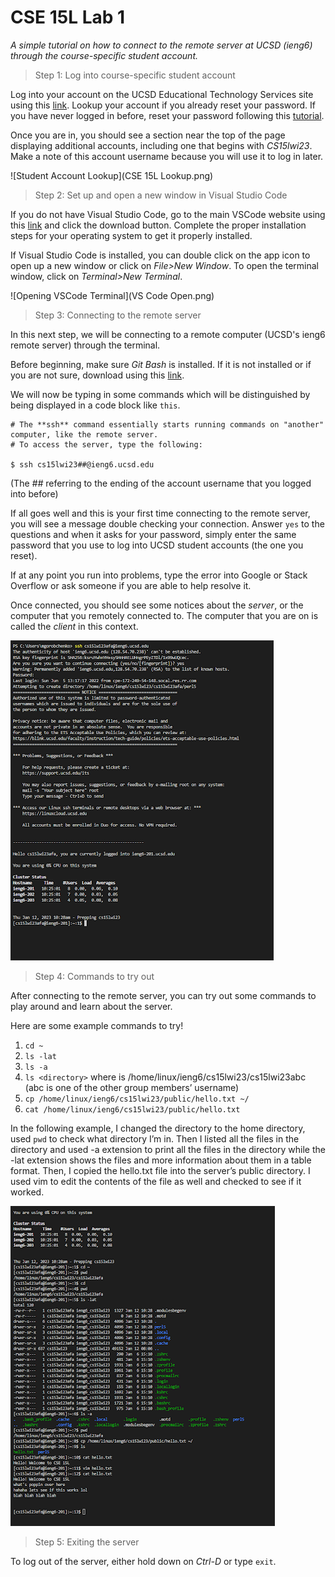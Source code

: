 # CSE 15L Lab 1

*A simple tutorial on how to connect to the remote server at UCSD (ieng6) through the course-specific student account.*

> Step 1: Log into course-specific student account

Log into your account on the UCSD Educational Technology Services site using this [link](https://sdacs.ucsd.edu/~icc/index.php). Lookup your account if you already reset your password. If you have never logged in before, reset your password following this [tutorial](https://docs.google.com/document/d/1hs7CyQeh-MdUfM9uv99i8tqfneos6Y8bDU0uhn1wqho/edit).

Once you are in, you should see a section near the top of the page displaying additional accounts, including one that begins with *CS15lwi23*. Make a note of this account username because you will use it to log in later. 

![Student Account Lookup](CSE 15L Lookup.png)

> Step 2: Set up and open a new window in Visual Studio Code

If you do not have Visual Studio Code, go to the main VSCode website using this [link](https://code.visualstudio.com/) and click the download button. Complete the proper installation steps for your operating system to get it properly installed.

If Visual Studio Code is installed, you can double click on the app icon to open up a new window or click on *File>New Window*. To open the terminal window, click on *Terminal>New Terminal*.

![Opening VSCode Terminal](VS Code Open.png)

> Step 3: Connecting to the remote server

In this next step, we will be connecting to a remote computer (UCSD's ieng6 remote server) through the terminal.

Before beginning, make sure *Git Bash* is installed. If it is not installed or if you are not sure, download using this [link](https://gitforwindows.org/).

We will now be typing in some commands which will be distinguished by being displayed in a code block like `this`.

```
# The **ssh** command essentially starts running commands on "another" computer, like the remote server. 
# To access the server, type the following:

$ ssh cs15lwi23##@ieng6.ucsd.edu
```

(The *##* referring to the ending of the account username that you logged into before)

If all goes well and this is your first time connecting to the remote server, you will see a message double checking your connection. Answer `yes` to the questions and when it asks for your password, simply enter the same password that you use to log into UCSD student accounts (the one you reset). 

If at any point you run into problems, type the error into Google or Stack Overflow or ask someone if you are able to help resolve it.

Once connected, you should see some notices about the *server*, or the computer that you remotely connected to. The computer that you are on is called the *client* in this context.

![Connection Example](connected.png)

> Step 4: Commands to try out

After connecting to the remote server, you can try out some commands to play around and learn about the server.

Here are some example commands to try!

1. `cd ~`
2. `ls -lat`
3. `ls -a`
4. `ls <directory>` where <directory> is /home/linux/ieng6/cs15lwi23/cs15lwi23abc (abc is one of the other group members’ username)
5. `cp /home/linux/ieng6/cs15lwi23/public/hello.txt ~/`
6. `cat /home/linux/ieng6/cs15lwi23/public/hello.txt`

In the following example, I changed the directory to the home directory, used `pwd` to check what directory I’m in. Then I listed all the files in the directory and used -a extension to print all the files in the directory while the -lat extension shows the files and more information about them in a table format. Then, I copied the hello.txt file into the server’s public directory. I used vim to edit the contents of the file as well and checked to see if it worked.

![Commands Example](commands.png)

> Step 5: Exiting the server

To log out of the server, either hold down on *Ctrl-D* or type `exit`.
